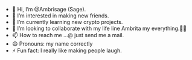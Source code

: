 - 👋 Hi, I’m @Ambrisage (Sage).
- 👀 I’m interested in making new friends.
- 🌱 I’m currently learning new crypto projects.
- 💞️ I’m looking to collaborate with my life line Ambrita my everything.💝💖 
- 📫 How to reach me ...@ just send me a mail.
- 😄 Pronouns: my name correctly
- ⚡ Fun fact: I really like making people laugh.

<!---
Ambrisage/Ambrisage is a ✨ special ✨ repository because its `README.md` (this file) appears on your GitHub profile.
You can click the Preview link to take a look at your changes.
--->
